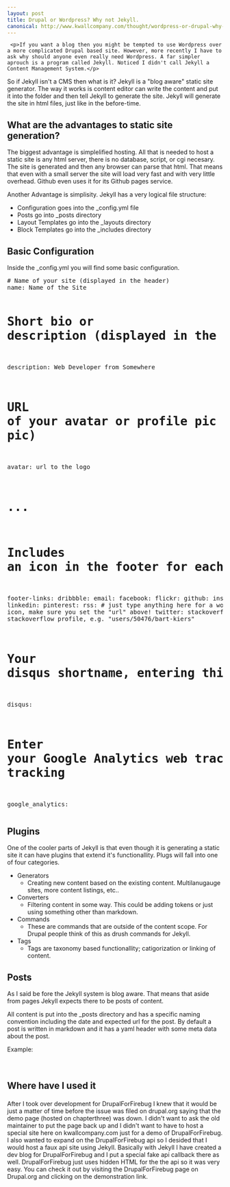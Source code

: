 ```yaml
---
layout: post
title: Drupal or Wordpress? Why not Jekyll.
canonical: http://www.kwallcompany.com/thought/wordpress-or-drupal-why-not-jekyll
---
```

     <p>If you want a blog then you might be tempted to use Wordpress over a more complicated Drupal based site. However, more recently I have to ask why should anyone even really need Wordpress. A far simpler aprouch is a program called Jekyll. Noticed I didn't call Jekyll a Content Management System.</p>
<p>So if Jekyll isn't a CMS then what is it? Jekyll is a "blog aware" static site generator. The way it works is content editor can write the content and put it into the folder and then tell Jekyll to generate the site. Jekyll will generate the site in html files, just like in the before-time.&nbsp;</p>
<h2>What are the advantages to static site generation?&nbsp;</h2>
<p>The biggest advantage is simplelified hosting. All that is needed to host a static site is any html server, there is no database, script, or cgi necesary. The site is generated and then any browser can parse that html. That means that even with a small server the site will load very fast and with very little overhead. Github even uses it for its Github pages service.</p>
<p>Another Advantage is simplisity. Jekyll has a very logical file structure:</p>
<ul><li>Configuration goes into the _config.yml file</li>
<li>Posts go into _posts directory</li>
<li>Layout Templates go into the _layouts directory</li>
<li>Block Templates go into the _includes directory</li>
</ul><h2>Basic Configuration</h2>
<p>Inside the _config.yml you will find some basic configuration.</p>
<pre># Name of your site (displayed in the header)
name: Name of the Site

# Short bio or description (displayed in the header)
description: Web Developer from Somewhere

# URL of your avatar or profile pic (you could use your GitHub profile pic)
avatar: url to the logo
# ...

# Includes an icon in the footer for each username you enter
footer-links:
  dribbble:
  email:
  facebook:
  flickr:
  github:
  instagram:
  linkedin:
  pinterest:
  rss: # just type anything here for a working RSS icon, make sure you set the "url" above!
  twitter:
  stackoverflow: # your stackoverflow profile, e.g. "users/50476/bart-kiers"

# Your disqus shortname, entering this will enable commenting on posts
disqus:

# Enter your Google Analytics web tracking code (e.g. UA-2110908-2) to activate tracking
google_analytics:</pre><h2>Plugins</h2>
<p>One of the cooler parts of Jekyll is that even though it is generating a static site it can have plugins that extend it's functionallity. Plugs will fall into one of four categories.</p>
<ul><li>Generators
<ul><li>Creating new content based on the existing content. Multilanugauge sites, more content listings, etc..</li>
</ul></li>
<li>Converters
<ul><li>Filtering content in some way. This could be adding tokens or just using something other than markdown.</li>
</ul></li>
<li>Commands
<ul><li>These are commands that are outside of the content scope. For Drupal people think of this as drush commands for Jekyll.</li>
</ul></li>
<li>Tags
<ul><li>Tags are taxonomy based functionallity; catigorization or linking of content.</li>
</ul></li>
</ul><h2>Posts</h2>
<p>As I said be fore the Jekyll system is blog aware. That means that aside from pages Jekyll expects there to be posts of content.</p>
<p>All content is put into the _posts directory and has a specific naming convention including the date and expected url for the post. By default a post is written in markdown and it has a yaml header with some meta data about the post.</p>
<p>Example:</p>
<p>&nbsp;</p>
<h2><span style="line-height: 1.5em;">Whe</span><span style="line-height: 1.5em;">re have I used it</span></h2>
<p>After I took over development for DrupalForFirebug I knew that it would be just a matter of time before the issue was filed on drupal.org saying that the demo page (hosted on chapterthree) was down. I didn't want to ask the old maintainer to put the page back up and I didn't want to have to host a special site here on kwallcompany.com just for a demo of DrupalForFirebug. I also wanted to expand on the DrupalForFirebug api so I desided that I would host a faux api site using Jekyll. Basically with Jekyll I have created a dev blog for DrupalForFirebug and I put a special fake api callback there as well. DrupalForFirebug just uses hidden HTML for the the api so it was very easy. You can check it out by visiting the DrupalForFirebug page on Drupal.org and clicking on the demonstration link.</p>
